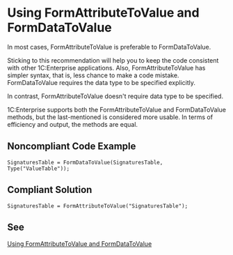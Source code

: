 # Using FormAttributeToValue and FormDataToValue

In most cases, FormAttributeToValue is preferable to FormDataToValue. 

Sticking to this recommendation will help you to keep the code consistent with other 1C:Enterprise applications. Also, 
FormAttributeToValue has simpler syntax, that is, less chance to make a code mistake. 
FormDataToValue requires the data type to be specified explicitly.

In contrast, FormAttributeToValue doesn't require data type to be specified.

1C:Enterprise supports both the FormAttributeToValue and FormDataToValue methods, 
but the last-mentioned is considered more usable. In terms of efficiency and output, the methods are equal.

## Noncompliant Code Example

```bsl
SignaturesTable = FormDataToValue(SignaturesTable, Type("ValueTable"));
```

## Compliant Solution

```bsl
SignaturesTable = FormAttributeToValue("SignaturesTable");
```

## See
[Using FormAttributeToValue and FormDataToValue](https://kb.1ci.com/1C_Enterprise_Platform/Guides/Developer_Guides/1C_Enterprise_Development_Standards/Code_conventions/Using_applied_objects_and_universal_value_collections/Using_FormAttributeToValue_and_FormDataToValue)
